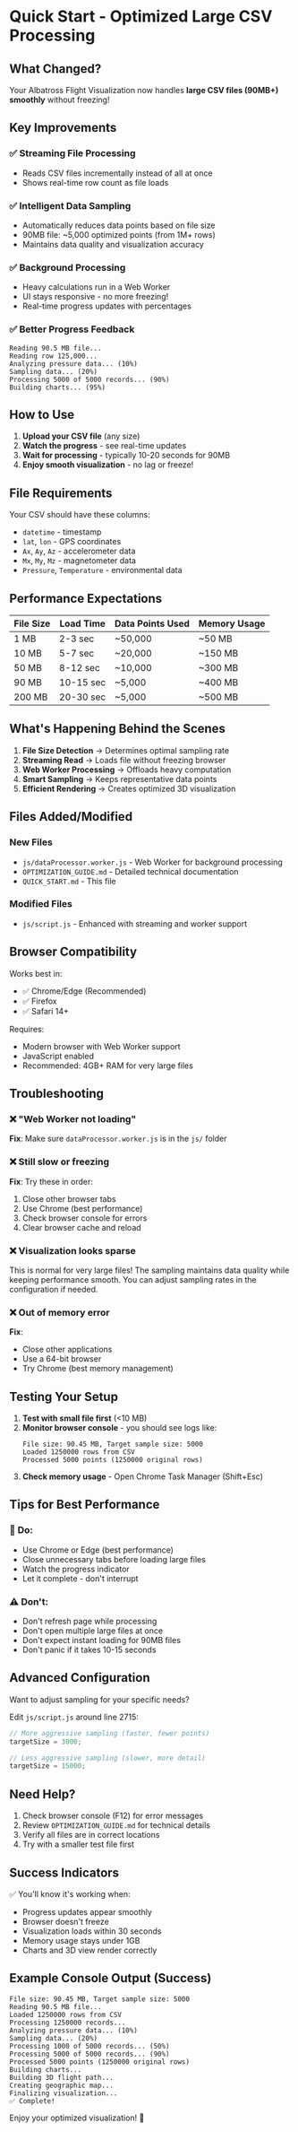 # Quick Start - Optimized Large CSV Processing

## What Changed?

Your Albatross Flight Visualization now handles **large CSV files (90MB+) smoothly** without freezing!

## Key Improvements

### ✅ **Streaming File Processing**
- Reads CSV files incrementally instead of all at once
- Shows real-time row count as file loads

### ✅ **Intelligent Data Sampling**
- Automatically reduces data points based on file size
- 90MB file: ~5,000 optimized points (from 1M+ rows)
- Maintains data quality and visualization accuracy

### ✅ **Background Processing**
- Heavy calculations run in a Web Worker
- UI stays responsive - no more freezing!
- Real-time progress updates with percentages

### ✅ **Better Progress Feedback**
```
Reading 90.5 MB file...
Reading row 125,000...
Analyzing pressure data... (10%)
Sampling data... (20%)
Processing 5000 of 5000 records... (90%)
Building charts... (95%)
```

## How to Use

1. **Upload your CSV file** (any size)
2. **Watch the progress** - see real-time updates
3. **Wait for processing** - typically 10-20 seconds for 90MB
4. **Enjoy smooth visualization** - no lag or freeze!

## File Requirements

Your CSV should have these columns:
- `datetime` - timestamp
- `lat`, `lon` - GPS coordinates
- `Ax`, `Ay`, `Az` - accelerometer data
- `Mx`, `My`, `Mz` - magnetometer data
- `Pressure`, `Temperature` - environmental data

## Performance Expectations

| File Size | Load Time | Data Points Used | Memory Usage |
|-----------|-----------|------------------|--------------|
| 1 MB      | 2-3 sec   | ~50,000         | ~50 MB       |
| 10 MB     | 5-7 sec   | ~20,000         | ~150 MB      |
| 50 MB     | 8-12 sec  | ~10,000         | ~300 MB      |
| 90 MB     | 10-15 sec | ~5,000          | ~400 MB      |
| 200 MB    | 20-30 sec | ~5,000          | ~500 MB      |

## What's Happening Behind the Scenes

1. **File Size Detection** → Determines optimal sampling rate
2. **Streaming Read** → Loads file without freezing browser
3. **Web Worker Processing** → Offloads heavy computation
4. **Smart Sampling** → Keeps representative data points
5. **Efficient Rendering** → Creates optimized 3D visualization

## Files Added/Modified

### New Files
- `js/dataProcessor.worker.js` - Web Worker for background processing
- `OPTIMIZATION_GUIDE.md` - Detailed technical documentation
- `QUICK_START.md` - This file

### Modified Files
- `js/script.js` - Enhanced with streaming and worker support

## Browser Compatibility

Works best in:
- ✅ Chrome/Edge (Recommended)
- ✅ Firefox
- ✅ Safari 14+

Requires:
- Modern browser with Web Worker support
- JavaScript enabled
- Recommended: 4GB+ RAM for very large files

## Troubleshooting

### ❌ "Web Worker not loading"
**Fix**: Make sure `dataProcessor.worker.js` is in the `js/` folder

### ❌ Still slow or freezing
**Fix**: Try these in order:
1. Close other browser tabs
2. Use Chrome (best performance)
3. Check browser console for errors
4. Clear browser cache and reload

### ❌ Visualization looks sparse
This is normal for very large files! The sampling maintains data quality while keeping performance smooth. You can adjust sampling rates in the configuration if needed.

### ❌ Out of memory error
**Fix**: 
- Close other applications
- Use a 64-bit browser
- Try Chrome (best memory management)

## Testing Your Setup

1. **Test with small file first** (<10 MB)
2. **Monitor browser console** - you should see logs like:
   ```
   File size: 90.45 MB, Target sample size: 5000
   Loaded 1250000 rows from CSV
   Processed 5000 points (1250000 original rows)
   ```
3. **Check memory usage** - Open Chrome Task Manager (Shift+Esc)

## Tips for Best Performance

### 🚀 **Do:**
- Use Chrome or Edge (best performance)
- Close unnecessary tabs before loading large files
- Watch the progress indicator
- Let it complete - don't interrupt

### ⚠️ **Don't:**
- Don't refresh page while processing
- Don't open multiple large files at once
- Don't expect instant loading for 90MB files
- Don't panic if it takes 10-15 seconds

## Advanced Configuration

Want to adjust sampling for your specific needs?

Edit `js/script.js` around line 2715:

```javascript
// More aggressive sampling (faster, fewer points)
targetSize = 3000;

// Less aggressive sampling (slower, more detail)
targetSize = 15000;
```

## Need Help?

1. Check browser console (F12) for error messages
2. Review `OPTIMIZATION_GUIDE.md` for technical details
3. Verify all files are in correct locations
4. Try with a smaller test file first

## Success Indicators

✅ You'll know it's working when:
- Progress updates appear smoothly
- Browser doesn't freeze
- Visualization loads within 30 seconds
- Memory usage stays under 1GB
- Charts and 3D view render correctly

## Example Console Output (Success)

```
File size: 90.45 MB, Target sample size: 5000
Reading 90.5 MB file...
Loaded 1250000 rows from CSV
Processing 1250000 records...
Analyzing pressure data... (10%)
Sampling data... (20%)
Processing 1000 of 5000 records... (50%)
Processing 5000 of 5000 records... (90%)
Processed 5000 points (1250000 original rows)
Building charts...
Building 3D flight path...
Creating geographic map...
Finalizing visualization...
✅ Complete!
```

Enjoy your optimized visualization! 🚀

